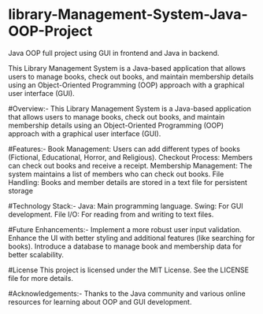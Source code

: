 # library-Management-System-Java-OOP-Project
Java OOP full project using GUI in frontend and Java in backend. 

This Library Management System is a Java-based application that allows users to manage books, check out books, and 
maintain membership details using an Object-Oriented Programming (OOP) approach with a graphical user interface (GUI).

#Overview:-
This Library Management System is a Java-based application that allows users to manage books, check out books, and maintain membership details using an Object-Oriented Programming (OOP) approach with a graphical user interface (GUI).

#Features:-
Book Management: Users can add different types of books (Fictional, Educational, Horror, and Religious).
Checkout Process: Members can check out books and receive a receipt.
Membership Management: The system maintains a list of members who can check out books.
File Handling: Books and member details are stored in a text file for persistent storage

#Technology Stack:-
Java: Main programming language.
Swing: For GUI development.
File I/O: For reading from and writing to text files.

#Future Enhancements:-
Implement a more robust user input validation.
Enhance the UI with better styling and additional features (like searching for books).
Introduce a database to manage book and membership data for better scalability.

#License
This project is licensed under the MIT License. See the LICENSE file for more details.

#Acknowledgements:-
Thanks to the Java community and various online resources for learning about OOP and GUI development.
